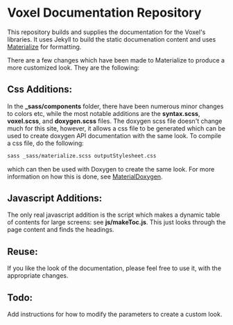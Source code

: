 # Voxel Documentation Repository

This repository builds and supplies the documentation for the Voxel's
libraries. It uses Jekyll to build the static documenation content and uses
[Materialize](http://materializecss.com/) for formatting.

There are a few changes which have been made to Materialize to produce a more
customized look. They are the following:

## Css Additions:

In the **_sass/components** folder, there have been numerous minor changes to
colors etc, while the most notable additions are the **syntax.scss**,
**voxel.scss**, and **doxygen.scss** files. The doxygen scss file doesn't
change much for this site, however, it allows a css file to be generated which
can be used to create doxygen API documentation with the same look. To compile
a css file, do the following:

```bash
sass _sass/materialize.scss outputStylesheet.css
```

which can then be used with Doxygen to create the same look. For more
information on how this is done, see
[MaterialDoxygen](https://github.com/Voxelated/DoxyFormat).

## Javascript Additions:

The only real javascript addition is the script which makes a dynamic table of
contents for large screens: see __js/makeToc.js__. This just looks through the
page content and finds the headings.

## Reuse:

If you like the look of the documentation, please feel free to use it, with the
appropriate changes. 

## Todo:

Add instructions for how to modify the parameters to create a custom look.


